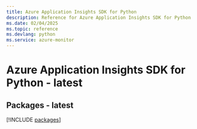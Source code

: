 ```yaml
---
title: Azure Application Insights SDK for Python
description: Reference for Azure Application Insights SDK for Python
ms.date: 02/04/2025
ms.topic: reference
ms.devlang: python
ms.service: azure-monitor
---
```

# Azure Application Insights SDK for Python - latest
## Packages - latest
[!INCLUDE [packages](application-insights-index.md)]